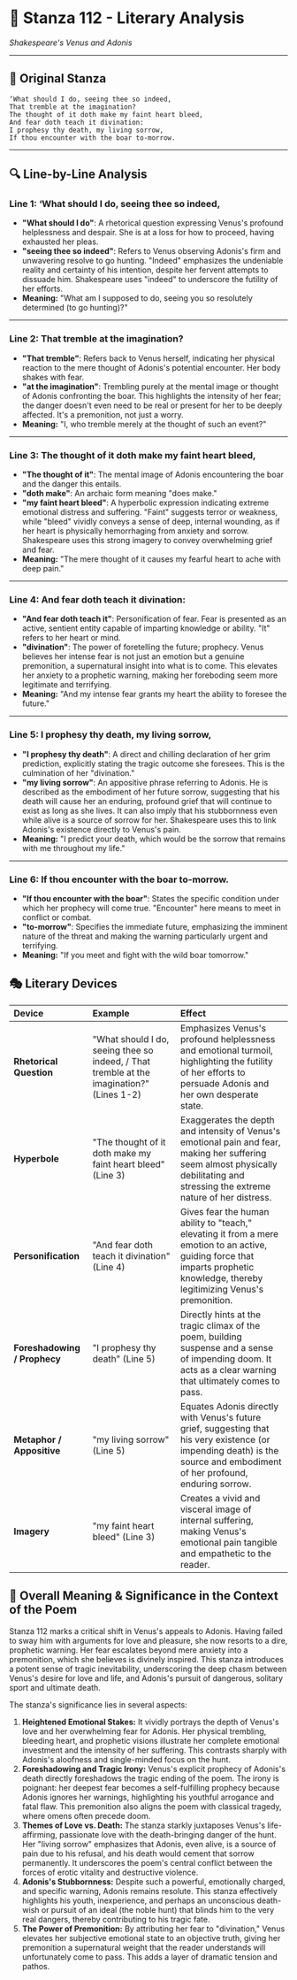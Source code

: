# 🌹 Stanza 112 - Literary Analysis
*Shakespeare's Venus and Adonis*

---

## 📖 Original Stanza
```
‘What should I do, seeing thee so indeed,
That tremble at the imagination?   
The thought of it doth make my faint heart bleed,
And fear doth teach it divination:
I prophesy thy death, my living sorrow,
If thou encounter with the boar to-morrow.
```

---

## 🔍 Line-by-Line Analysis

### Line 1: ‘What should I do, seeing thee so indeed,
*   **"What should I do"**: A rhetorical question expressing Venus's profound helplessness and despair. She is at a loss for how to proceed, having exhausted her pleas.
*   **"seeing thee so indeed"**: Refers to Venus observing Adonis's firm and unwavering resolve to go hunting. "Indeed" emphasizes the undeniable reality and certainty of his intention, despite her fervent attempts to dissuade him. Shakespeare uses "indeed" to underscore the futility of her efforts.
*   **Meaning:** "What am I supposed to do, seeing you so resolutely determined (to go hunting)?"

---

### Line 2: That tremble at the imagination?
*   **"That tremble"**: Refers back to Venus herself, indicating her physical reaction to the mere thought of Adonis's potential encounter. Her body shakes with fear.
*   **"at the imagination"**: Trembling purely at the mental image or thought of Adonis confronting the boar. This highlights the intensity of her fear; the danger doesn't even need to be real or present for her to be deeply affected. It's a premonition, not just a worry.
*   **Meaning:** "I, who tremble merely at the thought of such an event?"

---

### Line 3: The thought of it doth make my faint heart bleed,
*   **"The thought of it"**: The mental image of Adonis encountering the boar and the danger this entails.
*   **"doth make"**: An archaic form meaning "does make."
*   **"my faint heart bleed"**: A hyperbolic expression indicating extreme emotional distress and suffering. "Faint" suggests terror or weakness, while "bleed" vividly conveys a sense of deep, internal wounding, as if her heart is physically hemorrhaging from anxiety and sorrow. Shakespeare uses this strong imagery to convey overwhelming grief and fear.
*   **Meaning:** "The mere thought of it causes my fearful heart to ache with deep pain."

---

### Line 4: And fear doth teach it divination:
*   **"And fear doth teach it"**: Personification of fear. Fear is presented as an active, sentient entity capable of imparting knowledge or ability. "It" refers to her heart or mind.
*   **"divination"**: The power of foretelling the future; prophecy. Venus believes her intense fear is not just an emotion but a genuine premonition, a supernatural insight into what is to come. This elevates her anxiety to a prophetic warning, making her foreboding seem more legitimate and terrifying.
*   **Meaning:** "And my intense fear grants my heart the ability to foresee the future."

---

### Line 5: I prophesy thy death, my living sorrow,
*   **"I prophesy thy death"**: A direct and chilling declaration of her grim prediction, explicitly stating the tragic outcome she foresees. This is the culmination of her "divination."
*   **"my living sorrow"**: An appositive phrase referring to Adonis. He is described as the embodiment of her future sorrow, suggesting that his death will cause her an enduring, profound grief that will continue to exist as long as she lives. It can also imply that his stubbornness even while alive is a source of sorrow for her. Shakespeare uses this to link Adonis's existence directly to Venus's pain.
*   **Meaning:** "I predict your death, which would be the sorrow that remains with me throughout my life."

---

### Line 6: If thou encounter with the boar to-morrow.
*   **"If thou encounter with the boar"**: States the specific condition under which her prophecy will come true. "Encounter" here means to meet in conflict or combat.
*   **"to-morrow"**: Specifies the immediate future, emphasizing the imminent nature of the threat and making the warning particularly urgent and terrifying.
*   **Meaning:** "If you meet and fight with the wild boar tomorrow."

## 🎭 Literary Devices

| Device | Example | Effect |
| :------------------ | :------------------------------------------------------------------------------------------------------------------------- | :------------------------------------------------------------------------------------------------------------------------------------------------------------------------------------------------------------------------------------------------------------------------------------------------------------- |
| **Rhetorical Question** | "What should I do, seeing thee so indeed, / That tremble at the imagination?" (Lines 1-2) | Emphasizes Venus's profound helplessness and emotional turmoil, highlighting the futility of her efforts to persuade Adonis and her own desperate state. |
| **Hyperbole** | "The thought of it doth make my faint heart bleed" (Line 3) | Exaggerates the depth and intensity of Venus's emotional pain and fear, making her suffering seem almost physically debilitating and stressing the extreme nature of her distress. |
| **Personification** | "And fear doth teach it divination" (Line 4) | Gives fear the human ability to "teach," elevating it from a mere emotion to an active, guiding force that imparts prophetic knowledge, thereby legitimizing Venus's premonition. |
| **Foreshadowing / Prophecy** | "I prophesy thy death" (Line 5) | Directly hints at the tragic climax of the poem, building suspense and a sense of impending doom. It acts as a clear warning that ultimately comes to pass. |
| **Metaphor / Appositive** | "my living sorrow" (Line 5) | Equates Adonis directly with Venus's future grief, suggesting that his very existence (or impending death) is the source and embodiment of her profound, enduring sorrow. |
| **Imagery** | "my faint heart bleed" (Line 3) | Creates a vivid and visceral image of internal suffering, making Venus's emotional pain tangible and empathetic to the reader. |

## 🎯 Overall Meaning & Significance in the Context of the Poem

Stanza 112 marks a critical shift in Venus's appeals to Adonis. Having failed to sway him with arguments for love and pleasure, she now resorts to a dire, prophetic warning. Her fear escalates beyond mere anxiety into a premonition, which she believes is divinely inspired. This stanza introduces a potent sense of tragic inevitability, underscoring the deep chasm between Venus's desire for love and life, and Adonis's pursuit of dangerous, solitary sport and ultimate death.

The stanza's significance lies in several aspects:

1.  **Heightened Emotional Stakes:** It vividly portrays the depth of Venus's love and her overwhelming fear for Adonis. Her physical trembling, bleeding heart, and prophetic visions illustrate her complete emotional investment and the intensity of her suffering. This contrasts sharply with Adonis's aloofness and single-minded focus on the hunt.
2.  **Foreshadowing and Tragic Irony:** Venus's explicit prophecy of Adonis's death directly foreshadows the tragic ending of the poem. The irony is poignant: her deepest fear becomes a self-fulfilling prophecy because Adonis ignores her warnings, highlighting his youthful arrogance and fatal flaw. This premonition also aligns the poem with classical tragedy, where omens often precede doom.
3.  **Themes of Love vs. Death:** The stanza starkly juxtaposes Venus's life-affirming, passionate love with the death-bringing danger of the hunt. Her "living sorrow" emphasizes that Adonis, even alive, is a source of pain due to his refusal, and his death would cement that sorrow permanently. It underscores the poem's central conflict between the forces of erotic vitality and destructive violence.
4.  **Adonis's Stubbornness:** Despite such a powerful, emotionally charged, and specific warning, Adonis remains resolute. This stanza effectively highlights his youth, inexperience, and perhaps an unconscious death-wish or pursuit of an ideal (the noble hunt) that blinds him to the very real dangers, thereby contributing to his tragic fate.
5.  **The Power of Premonition:** By attributing her fear to "divination," Venus elevates her subjective emotional state to an objective truth, giving her premonition a supernatural weight that the reader understands will unfortunately come to pass. This adds a layer of dramatic tension and pathos.
